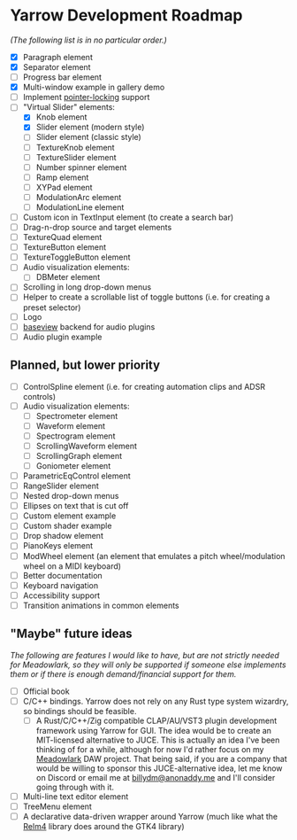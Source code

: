 # Yarrow Development Roadmap

*(The following list is in no particular order.)*

- [x] Paragraph element
- [x] Separator element
- [ ] Progress bar element
- [x] Multi-window example in gallery demo
- [ ] Implement [pointer-locking](https://developer.mozilla.org/en-US/docs/Web/API/Pointer_Lock_API) support
- [ ] "Virtual Slider" elements:
    - [x] Knob element
    - [x] Slider element (modern style)
    - [ ] Slider element (classic style)
    - [ ] TextureKnob element
    - [ ] TextureSlider element
    - [ ] Number spinner element
    - [ ] Ramp element
    - [ ] XYPad element
    - [ ] ModulationArc element
    - [ ] ModulationLine element
- [ ] Custom icon in TextInput element (to create a search bar)
- [ ] Drag-n-drop source and target elements
- [ ] TextureQuad element
- [ ] TextureButton element
- [ ] TextureToggleButton element
- [ ] Audio visualization elements:
    - [ ] DBMeter element
- [ ] Scrolling in long drop-down menus
- [ ] Helper to create a scrollable list of toggle buttons (i.e. for creating a preset selector)
- [ ] Logo
- [ ] [baseview](https://github.com/RustAudio/baseview) backend for audio plugins
- [ ] Audio plugin example

## Planned, but lower priority

- [ ] ControlSpline element (i.e. for creating automation clips and ADSR controls)
- [ ] Audio visualization elements:
    - [ ] Spectrometer element
    - [ ] Waveform element
    - [ ] Spectrogram element
    - [ ] ScrollingWaveform element
    - [ ] ScrollingGraph element
    - [ ] Goniometer element
- [ ] ParametricEqControl element
- [ ] RangeSlider element
- [ ] Nested drop-down menus
- [ ] Ellipses on text that is cut off
- [ ] Custom element example
- [ ] Custom shader example
- [ ] Drop shadow element
- [ ] PianoKeys element
- [ ] ModWheel element (an element that emulates a pitch wheel/modulation wheel on a MIDI keyboard)
- [ ] Better documentation
- [ ] Keyboard navigation
- [ ] Accessibility support
- [ ] Transition animations in common elements

## "Maybe" future ideas

*The following are features I would like to have, but are not strictly needed for Meadowlark, so they will only be supported if someone else implements them or if there is enough demand/financial support for them.*

- [ ] Official book
- [ ] C/C++ bindings. Yarrow does not rely on any Rust type system wizardry, so bindings should be feasible.
    - [ ] A Rust/C/C++/Zig compatible CLAP/AU/VST3 plugin development framework using Yarrow for GUI. The idea would be to create an MIT-licensed alternative to JUCE. This is actually an idea I've been thinking of for a while, although for now I'd rather focus on my [Meadowlark](https://github.com/MeadowlarkDAW/Meadowlark) DAW project. That being said, if you are a company that would be willing to sponsor this JUCE-alternative idea, let me know on Discord or email me at billydm@anonaddy.me and I'll consider going through with it.
- [ ] Multi-line text editor element
- [ ] TreeMenu element
- [ ] A declarative data-driven wrapper around Yarrow (much like what the [Relm4](https://github.com/Relm4/Relm4) library does around the GTK4 library)